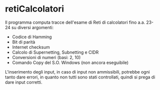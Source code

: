 # retiCalcolatori
Il programma computa tracce dell'esame di Reti di calcolatori fino a.a. 23-24 su diversi argomenti:
- Codice di Hamming
- Bit di parità
- Internet checksum
- Calcolo di Supernetting, Subnetting e CIDR
- Conversioni di numeri (basi: 2, 10)
- Comando Copy del S.O. Windows (non ancora eseguibile)

L'inserimento degli input, in caso di input non ammissibili, potrebbe ogni tanto dare errori, in quanto non tutti sono stati controllati, quindi si prega di dare input corretti.
